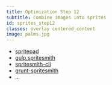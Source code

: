 ```yaml
---
title: Optimization Step 12
subtitle: Combine images into sprites
id: sprites_step12
classes: overlay centered_content
image: palms.jpg
---
```


* [spritepad](http://spritepad.wearekiss.com/)
* [gulp.spritesmith](https://github.com/twolfson/gulp.spritesmith#spritesmithparams)
* [spritesmith-cli](https://github.com/bevacqua/spritesmith-cli)
* [grunt-spritesmith](https://github.com/Ensighten/grunt-spritesmith)
* ...

